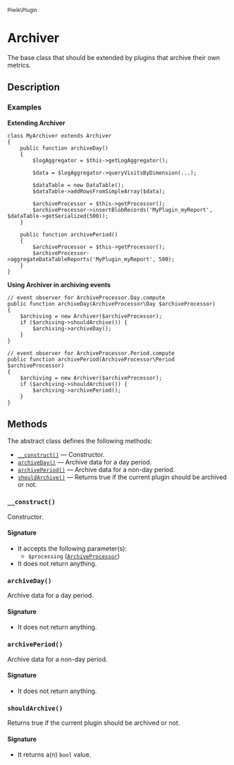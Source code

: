 <small>Piwik\Plugin</small>

Archiver
========

The base class that should be extended by plugins that archive their own metrics.

Description
-----------

### Examples

**Extending Archiver**

    class MyArchiver extends Archiver
    {
        public function archiveDay()
        {
            $logAggregator = $this->getLogAggregator();
            
            $data = $logAggregator->queryVisitsByDimension(...);
            
            $dataTable = new DataTable();
            $dataTable->addRowsFromSimpleArray($data);

            $archiveProcessor = $this->getProcessor();
            $archiveProcessor->insertBlobRecords('MyPlugin_myReport', $dataTable->getSerialized(500));
        }
        
        public function archivePeriod()
        {
            $archiveProcessor = $this->getProcessor();
            $archiveProcessor->aggregateDataTableReports('MyPlugin_myReport', 500);
        }
    }

**Using Archiver in archiving events**

    // event observer for ArchiveProcessor.Day.compute
    public function archiveDay(ArchiveProcessor\Day $archiveProcessor)
    {
        $archiving = new Archiver($archiveProcessor);
        if ($archiving->shouldArchive()) {
            $archiving->archiveDay();
        }
    }

    // event observer for ArchiveProcessor.Period.compute
    public function archivePeriod(ArchiveProcessor\Period $archiveProcessor)
    {
        $archiving = new Archiver($archiveProcessor);
        if ($archiving->shouldArchive()) {
            $archiving->archivePeriod();
        }
    }


Methods
-------

The abstract class defines the following methods:

- [`__construct()`](#__construct) &mdash; Constructor.
- [`archiveDay()`](#archiveday) &mdash; Archive data for a day period.
- [`archivePeriod()`](#archiveperiod) &mdash; Archive data for a non-day period.
- [`shouldArchive()`](#shouldarchive) &mdash; Returns true if the current plugin should be archived or not.

<a name="__construct" id="__construct"></a>
### `__construct()`

Constructor.

#### Signature

- It accepts the following parameter(s):
    - `$processing` ([`ArchiveProcessor`](../../Piwik/ArchiveProcessor.md))
- It does not return anything.

<a name="archiveday" id="archiveday"></a>
### `archiveDay()`

Archive data for a day period.

#### Signature

- It does not return anything.

<a name="archiveperiod" id="archiveperiod"></a>
### `archivePeriod()`

Archive data for a non-day period.

#### Signature

- It does not return anything.

<a name="shouldarchive" id="shouldarchive"></a>
### `shouldArchive()`

Returns true if the current plugin should be archived or not.

#### Signature

- It returns a(n) `bool` value.

